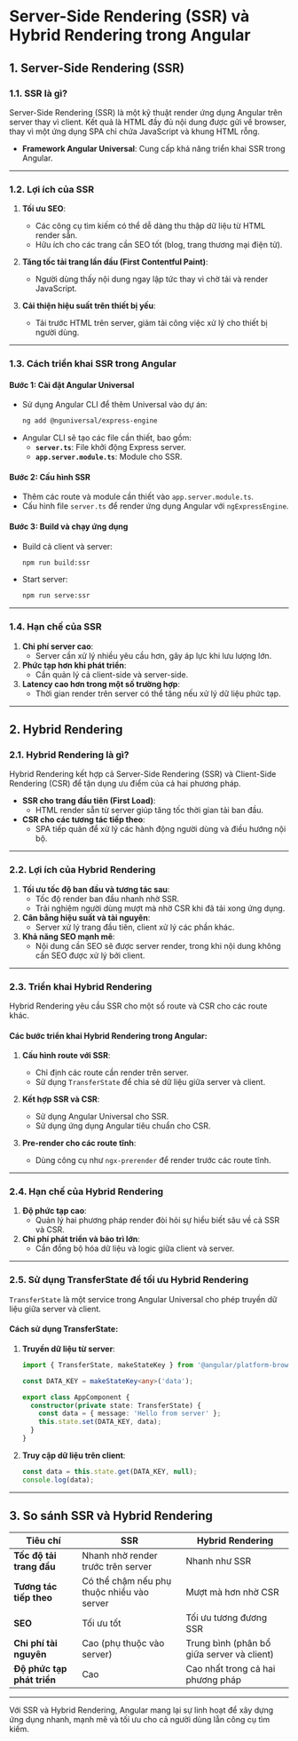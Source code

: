 
# Server-Side Rendering (SSR) và Hybrid Rendering trong Angular

## **1. Server-Side Rendering (SSR)**

### **1.1. SSR là gì?**
Server-Side Rendering (SSR) là một kỹ thuật render ứng dụng Angular trên server thay vì client. Kết quả là HTML đầy đủ nội dung được gửi về browser, thay vì một ứng dụng SPA chỉ chứa JavaScript và khung HTML rỗng.

- **Framework Angular Universal**: Cung cấp khả năng triển khai SSR trong Angular.

---

### **1.2. Lợi ích của SSR**
1. **Tối ưu SEO**:
   - Các công cụ tìm kiếm có thể dễ dàng thu thập dữ liệu từ HTML render sẵn.
   - Hữu ích cho các trang cần SEO tốt (blog, trang thương mại điện tử).

2. **Tăng tốc tải trang lần đầu (First Contentful Paint)**:
   - Người dùng thấy nội dung ngay lập tức thay vì chờ tải và render JavaScript.

3. **Cải thiện hiệu suất trên thiết bị yếu**:
   - Tải trước HTML trên server, giảm tải công việc xử lý cho thiết bị người dùng.

---

### **1.3. Cách triển khai SSR trong Angular**
#### **Bước 1: Cài đặt Angular Universal**
- Sử dụng Angular CLI để thêm Universal vào dự án:
  ```bash
  ng add @nguniversal/express-engine
  ```
- Angular CLI sẽ tạo các file cần thiết, bao gồm:
  - **`server.ts`**: File khởi động Express server.
  - **`app.server.module.ts`**: Module cho SSR.

#### **Bước 2: Cấu hình SSR**
- Thêm các route và module cần thiết vào `app.server.module.ts`.
- Cấu hình file `server.ts` để render ứng dụng Angular với `ngExpressEngine`.

#### **Bước 3: Build và chạy ứng dụng**
- Build cả client và server:
  ```bash
  npm run build:ssr
  ```
- Start server:
  ```bash
  npm run serve:ssr
  ```

---

### **1.4. Hạn chế của SSR**
1. **Chi phí server cao**:
   - Server cần xử lý nhiều yêu cầu hơn, gây áp lực khi lưu lượng lớn.
2. **Phức tạp hơn khi phát triển**:
   - Cần quản lý cả client-side và server-side.
3. **Latency cao hơn trong một số trường hợp**:
   - Thời gian render trên server có thể tăng nếu xử lý dữ liệu phức tạp.

---

## **2. Hybrid Rendering**

### **2.1. Hybrid Rendering là gì?**
Hybrid Rendering kết hợp cả Server-Side Rendering (SSR) và Client-Side Rendering (CSR) để tận dụng ưu điểm của cả hai phương pháp.

- **SSR cho trang đầu tiên (First Load)**:
  - HTML render sẵn từ server giúp tăng tốc thời gian tải ban đầu.
- **CSR cho các tương tác tiếp theo**:
  - SPA tiếp quản để xử lý các hành động người dùng và điều hướng nội bộ.

---

### **2.2. Lợi ích của Hybrid Rendering**
1. **Tối ưu tốc độ ban đầu và tương tác sau**:
   - Tốc độ render ban đầu nhanh nhờ SSR.
   - Trải nghiệm người dùng mượt mà nhờ CSR khi đã tải xong ứng dụng.
2. **Cân bằng hiệu suất và tài nguyên**:
   - Server xử lý trang đầu tiên, client xử lý các phần khác.
3. **Khả năng SEO mạnh mẽ**:
   - Nội dung cần SEO sẽ được server render, trong khi nội dung không cần SEO được xử lý bởi client.

---

### **2.3. Triển khai Hybrid Rendering**
Hybrid Rendering yêu cầu SSR cho một số route và CSR cho các route khác.

#### **Các bước triển khai Hybrid Rendering trong Angular**:
1. **Cấu hình route với SSR**:
   - Chỉ định các route cần render trên server.
   - Sử dụng `TransferState` để chia sẻ dữ liệu giữa server và client.

2. **Kết hợp SSR và CSR**:
   - Sử dụng Angular Universal cho SSR.
   - Sử dụng ứng dụng Angular tiêu chuẩn cho CSR.

3. **Pre-render cho các route tĩnh**:
   - Dùng công cụ như `ngx-prerender` để render trước các route tĩnh.

---

### **2.4. Hạn chế của Hybrid Rendering**
1. **Độ phức tạp cao**:
   - Quản lý hai phương pháp render đòi hỏi sự hiểu biết sâu về cả SSR và CSR.
2. **Chi phí phát triển và bảo trì lớn**:
   - Cần đồng bộ hóa dữ liệu và logic giữa client và server.

---

### **2.5. Sử dụng TransferState để tối ưu Hybrid Rendering**
`TransferState` là một service trong Angular Universal cho phép truyền dữ liệu giữa server và client.

#### **Cách sử dụng TransferState**:
1. **Truyền dữ liệu từ server**:
   ```typescript
   import { TransferState, makeStateKey } from '@angular/platform-browser';

   const DATA_KEY = makeStateKey<any>('data');

   export class AppComponent {
     constructor(private state: TransferState) {
       const data = { message: 'Hello from server' };
       this.state.set(DATA_KEY, data);
     }
   }
   ```

2. **Truy cập dữ liệu trên client**:
   ```typescript
   const data = this.state.get(DATA_KEY, null);
   console.log(data);
   ```

---

## **3. So sánh SSR và Hybrid Rendering**

| **Tiêu chí**               | **SSR**                                    | **Hybrid Rendering**                          |
|----------------------------|--------------------------------------------|----------------------------------------------|
| **Tốc độ tải trang đầu**   | Nhanh nhờ render trước trên server         | Nhanh như SSR                                |
| **Tương tác tiếp theo**    | Có thể chậm nếu phụ thuộc nhiều vào server | Mượt mà hơn nhờ CSR                          |
| **SEO**                    | Tối ưu tốt                                 | Tối ưu tương đương SSR                       |
| **Chi phí tài nguyên**     | Cao (phụ thuộc vào server)                 | Trung bình (phân bổ giữa server và client)   |
| **Độ phức tạp phát triển** | Cao                                       | Cao nhất trong cả hai phương pháp            |

---

Với SSR và Hybrid Rendering, Angular mang lại sự linh hoạt để xây dựng ứng dụng nhanh, mạnh mẽ và tối ưu cho cả người dùng lẫn công cụ tìm kiếm.
